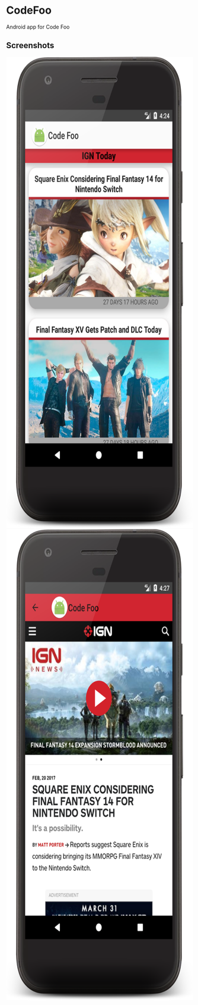 # CodeFoo
Android app for Code Foo
## Screenshots
<img src="/ReadMe_Images/device-2017-03-20-042623.png" width="685" height="1267">
<img src="ReadMe_Images/device-2017-03-20-042721.png" width="685" height="1267">

